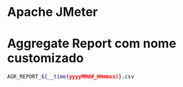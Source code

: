 # Apache JMeter 

# Aggregate Report com nome customizado

```sh
AGR_REPORT_${__time(yyyyMMdd_HHmmss)}.csv
```
